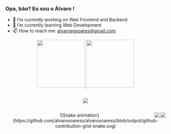 ### Opa, bão? Eu sou o Álvaro !
<!--
perfil
-->
- 🔭 I’m currently working on Web Frontend and Backend
- 🌱 I’m currently learning Web Development
- 📫 How to reach me: alvaroegsoares@gmail.com

<div align="center">
  <a href="https://github.com/alvarosoaress">
    <img height="150em"
      src="https://github-readme-stats.vercel.app/api?username=alvarosoaress&show_icons=true&theme=dracula" />
    <img height="150em"
      src="https://github-readme-stats.vercel.app/api/top-langs/?username=alvarosoaress&layout=compact&langs_count=7&theme=dracula" />

##

<!--
Redes sociais
-->

<div>
  <a href="https://www.linkedin.com/in/alvaroegsoares/" target="_blank">
    <img src="https://img.shields.io/badge/LinkedIn-0077B5?style=for-the-badge&logo=linkedin&logoColor=white"></a>
</div>

##
<!--
Projetos recentes
-->
<div>
  <a href="https://github.com/Vitor-S/Horto-Codes">
    <img align="right"
      src="https://github-readme-stats.vercel.app/api/pin/?username=Vitor-S&repo=Horto-Codes&theme=dracula" />
  </a>
  <a href="https://github.com/ICEI-PUC-Minas-PMV-ADS/pmv-ads-2022-2-e1-proj-web-t4-filmes">
    <img align="right"
      src="https://github-readme-stats.vercel.app/api/pin/?username=ICEI-PUC-Minas-PMV-ADS&repo=pmv-ads-2022-2-e1-proj-web-t4-filmes&theme=dracula" />
  </a>
  ![Snake animation](https://github.com/alvarosoaress/alvarosoaress/blob/output/github-contribution-grid-snake.svg)
</div>



<!--


-->
